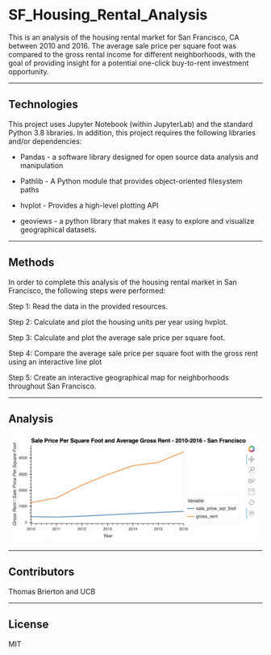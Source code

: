 # SF_Housing_Rental_Analysis

This is an analysis of the housing rental market for San Francisco, CA between 2010 and 2016. The average sale price per square foot was compared to the gross rental income for different neighborhoods, with the goal of providing insight for a potential one-click buy-to-rent investment opportunity.

---

## Technologies 

This project uses Jupyter Notebook (within JupyterLab) and the standard Python 3.8 libraries. In addition, this project requires the following libraries and/or dependencies:

- Pandas - a software library designed for open source data analysis and manipulation

- Pathlib - A Python module that provides object-oriented filesystem paths

- hvplot - Provides a high-level plotting API

- geoviews - a python library that makes it easy to explore and visualize geographical datasets.

---

## Methods

In order to complete this analysis of the housing rental market in San Francisco, the following steps were performed:

Step 1: Read the data in the provided resources.

Step 2: Calculate and plot the housing units per year using hvplot.

Step 3: Calculate and plot the average sale price per square foot.

Step 4: Compare the average sale price per square foot with the gross rent using an interactive line plot

Step 5: Create an interactive geographical map for neighborhoods throughout San Francisco.

---

## Analysis

![](https://github.com/ThomasBrierton/SF_Housing_Rental_Analysis/blob/main/Images/Screen%20Shot%202022-02-13%20at%208.22.25%20PM.png)

---

## Contributors

Thomas Brierton and UCB

---

## License

MIT